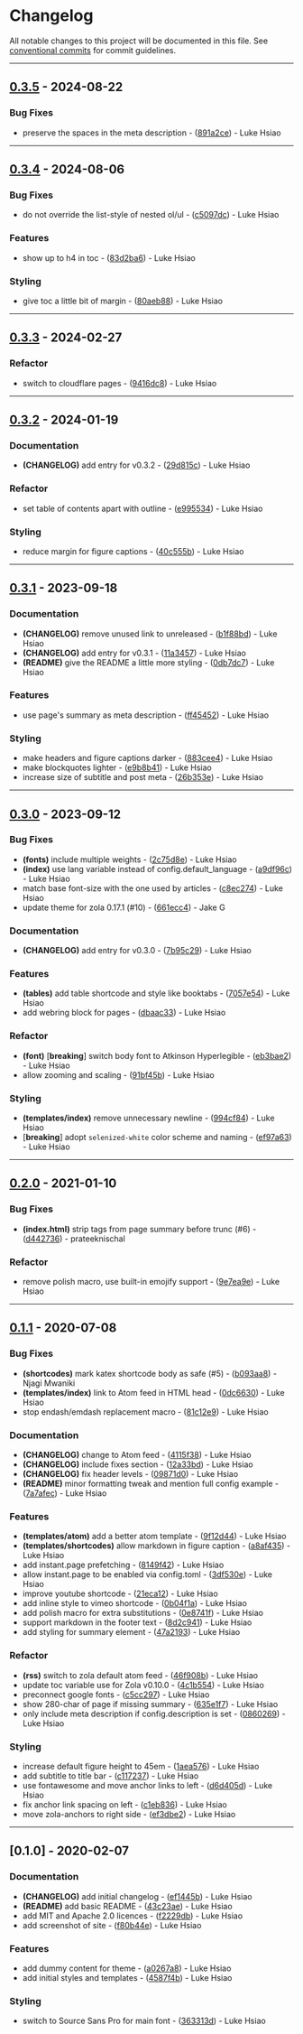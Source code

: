 # Changelog

All notable changes to this project will be documented in this file. See [conventional commits](https://www.conventionalcommits.org/) for commit guidelines.

---
## [0.3.5](https://github.com/lukehsiao/zola-pickles/compare/v0.3.4..v0.3.5) - 2024-08-22

### Bug Fixes

- preserve the spaces in the meta description - ([891a2ce](https://github.com/lukehsiao/zola-pickles/commit/891a2ce6b09c1e774aad225f5613189ef05f96da)) - Luke Hsiao

---
## [0.3.4](https://github.com/lukehsiao/zola-pickles/compare/v0.3.3..v0.3.4) - 2024-08-06

### Bug Fixes

- do not override the list-style of nested ol/ul - ([c5097dc](https://github.com/lukehsiao/zola-pickles/commit/c5097dc08c8672506e5c19181ab241f98260b0b4)) - Luke Hsiao

### Features

- show up to h4 in toc - ([83d2ba6](https://github.com/lukehsiao/zola-pickles/commit/83d2ba6427069ae40c65412d629800912449719a)) - Luke Hsiao

### Styling

- give toc a little bit of margin - ([80aeb88](https://github.com/lukehsiao/zola-pickles/commit/80aeb88300580da2dbca76e98ce5e7bc3b61d14f)) - Luke Hsiao

---
## [0.3.3](https://github.com/lukehsiao/zola-pickles/compare/v0.3.2..v0.3.3) - 2024-02-27

### Refactor

- switch to cloudflare pages - ([9416dc8](https://github.com/lukehsiao/zola-pickles/commit/9416dc8beb8cf9e60f23443281c55fe57ed17ae0)) - Luke Hsiao

---
## [0.3.2](https://github.com/lukehsiao/zola-pickles/compare/v0.3.1..v0.3.2) - 2024-01-19

### Documentation

- **(CHANGELOG)** add entry for v0.3.2 - ([29d815c](https://github.com/lukehsiao/zola-pickles/commit/29d815ceaefbf21e6de2296dc37313bba8a43c68)) - Luke Hsiao

### Refactor

- set table of contents apart with outline - ([e995534](https://github.com/lukehsiao/zola-pickles/commit/e995534b0c8ef526a0aa01f86ef6b40984d3b1a1)) - Luke Hsiao

### Styling

- reduce margin for figure captions - ([40c555b](https://github.com/lukehsiao/zola-pickles/commit/40c555b2dbefcd09e933f05068f81c4c80bdea56)) - Luke Hsiao

---
## [0.3.1](https://github.com/lukehsiao/zola-pickles/compare/v0.3.0..v0.3.1) - 2023-09-18

### Documentation

- **(CHANGELOG)** remove unused link to unreleased - ([b1f88bd](https://github.com/lukehsiao/zola-pickles/commit/b1f88bd29ded8a7229ad5f832f10ad79a1384386)) - Luke Hsiao
- **(CHANGELOG)** add entry for v0.3.1 - ([11a3457](https://github.com/lukehsiao/zola-pickles/commit/11a345739f3623674e2bcd0d76b8d56610d088c5)) - Luke Hsiao
- **(README)** give the README a little more styling - ([0db7dc7](https://github.com/lukehsiao/zola-pickles/commit/0db7dc76a02b682a0d90576386ccf1ef1563e0f6)) - Luke Hsiao

### Features

- use page's summary as meta description - ([ff45452](https://github.com/lukehsiao/zola-pickles/commit/ff45452c9fe211964114977c44b03eb279d1de25)) - Luke Hsiao

### Styling

- make headers and figure captions darker - ([883cee4](https://github.com/lukehsiao/zola-pickles/commit/883cee4fcb5034b773dac4f898f4a6a39b3253d9)) - Luke Hsiao
- make blockquotes lighter - ([e9b8b41](https://github.com/lukehsiao/zola-pickles/commit/e9b8b41a44c695ceae180a85ea46dadf3866794c)) - Luke Hsiao
- increase size of subtitle and post meta - ([26b353e](https://github.com/lukehsiao/zola-pickles/commit/26b353e6d64098503dcfa26fa9e266fd9131f499)) - Luke Hsiao

---
## [0.3.0](https://github.com/lukehsiao/zola-pickles/compare/v0.2.0..v0.3.0) - 2023-09-12

### Bug Fixes

- **(fonts)** include multiple weights - ([2c75d8e](https://github.com/lukehsiao/zola-pickles/commit/2c75d8ee1ed7259749ffaed54f7754a6d2a732fd)) - Luke Hsiao
- **(index)** use lang variable instead of config.default_language - ([a9df96c](https://github.com/lukehsiao/zola-pickles/commit/a9df96c8a1a4f2302624b1f60601f2773c4d0066)) - Luke Hsiao
- match base font-size with the one used by articles - ([c8ec274](https://github.com/lukehsiao/zola-pickles/commit/c8ec2745c955a733e00ed2b9692469d95f2e8d5b)) - Luke Hsiao
- update theme for zola 0.17.1 (#10) - ([661ecc4](https://github.com/lukehsiao/zola-pickles/commit/661ecc434a9dccacaa40c6bd91d4aa09361b177e)) - Jake G

### Documentation

- **(CHANGELOG)** add entry for v0.3.0 - ([7b95c29](https://github.com/lukehsiao/zola-pickles/commit/7b95c297a23f146643c8da65cd144a106a4c8b95)) - Luke Hsiao

### Features

- **(tables)** add table shortcode and style like booktabs - ([7057e54](https://github.com/lukehsiao/zola-pickles/commit/7057e541d68d3d5c76e2e76c440d1e7a1b5c01d0)) - Luke Hsiao
- add webring block for pages - ([dbaac33](https://github.com/lukehsiao/zola-pickles/commit/dbaac3387fc9d352faf802d83b864699cc7f773a)) - Luke Hsiao

### Refactor

- **(font)** [**breaking**] switch body font to Atkinson Hyperlegible - ([eb3bae2](https://github.com/lukehsiao/zola-pickles/commit/eb3bae2efa2ea9e71d6a6230f8a40fbb6f9931f1)) - Luke Hsiao
- allow zooming and scaling - ([91bf45b](https://github.com/lukehsiao/zola-pickles/commit/91bf45b1303f34588d8716b40570c91f278e1243)) - Luke Hsiao

### Styling

- **(templates/index)** remove unnecessary newline - ([994cf84](https://github.com/lukehsiao/zola-pickles/commit/994cf84e5a05093abd894e7eaeaf5f02e3b3535c)) - Luke Hsiao
-  [**breaking**] adopt `selenized-white` color scheme and naming - ([ef97a63](https://github.com/lukehsiao/zola-pickles/commit/ef97a63a572947103ee674ac032c1795b5767573)) - Luke Hsiao

---
## [0.2.0](https://github.com/lukehsiao/zola-pickles/compare/v0.1.1..v0.2.0) - 2021-01-10

### Bug Fixes

- **(index.html)** strip tags from page summary before trunc (#6) - ([d442736](https://github.com/lukehsiao/zola-pickles/commit/d4427362b658bd7b4c0cf984a882aad6f891cc79)) - prateeknischal

### Refactor

- remove polish macro, use built-in emojify support - ([9e7ea9e](https://github.com/lukehsiao/zola-pickles/commit/9e7ea9e9a0e567c28e0fd81082ca81ca2cae24d7)) - Luke Hsiao

---
## [0.1.1](https://github.com/lukehsiao/zola-pickles/compare/v0.1.0..v0.1.1) - 2020-07-08

### Bug Fixes

- **(shortcodes)** mark katex shortcode body as safe (#5) - ([b093aa8](https://github.com/lukehsiao/zola-pickles/commit/b093aa816e117cf2886d195239657ea89585445f)) - Njagi Mwaniki
- **(templates/index)** link to Atom feed in HTML head - ([0dc6630](https://github.com/lukehsiao/zola-pickles/commit/0dc6630724225d1e16b7ac7cd37f6e3a6c83202f)) - Luke Hsiao
- stop endash/emdash replacement macro - ([81c12e9](https://github.com/lukehsiao/zola-pickles/commit/81c12e9583b1e80ec850c7bdc165cd371139216f)) - Luke Hsiao

### Documentation

- **(CHANGELOG)** change to Atom feed - ([4115f38](https://github.com/lukehsiao/zola-pickles/commit/4115f383217493c7226f3625fe738eb9ffec9e03)) - Luke Hsiao
- **(CHANGELOG)** include fixes section - ([12a33bd](https://github.com/lukehsiao/zola-pickles/commit/12a33bd3359e5a3ebb4d72abe30c3451bfc7ec81)) - Luke Hsiao
- **(CHANGELOG)** fix header levels - ([09871d0](https://github.com/lukehsiao/zola-pickles/commit/09871d07d6f4f90d8e47fb5f7b6da24a8d65d702)) - Luke Hsiao
- **(README)** minor formatting tweak and mention full config example - ([7a7afec](https://github.com/lukehsiao/zola-pickles/commit/7a7afecc47c2f88903880d7ed1fb024c537b4903)) - Luke Hsiao

### Features

- **(templates/atom)** add a better atom template - ([9f12d44](https://github.com/lukehsiao/zola-pickles/commit/9f12d44e09729a0b228f465115f1877c179c389e)) - Luke Hsiao
- **(templates/shortcodes)** allow markdown in figure caption - ([a8af435](https://github.com/lukehsiao/zola-pickles/commit/a8af4350f14c247228af982df7111b3625021f79)) - Luke Hsiao
- add instant.page prefetching - ([8149f42](https://github.com/lukehsiao/zola-pickles/commit/8149f4238eb9f37b01666ea1d359ee1a0e87924e)) - Luke Hsiao
- allow instant.page to be enabled via config.toml - ([3df530e](https://github.com/lukehsiao/zola-pickles/commit/3df530e1745f2ed9cf0c97f40ae362347230ce02)) - Luke Hsiao
- improve youtube shortcode - ([21eca12](https://github.com/lukehsiao/zola-pickles/commit/21eca12b608522c6db75360b4bcd513186073a8d)) - Luke Hsiao
- add inline style to vimeo shortcode - ([0b04f1a](https://github.com/lukehsiao/zola-pickles/commit/0b04f1a8a3b42f621d8a2d9da5f3f4469f54eac1)) - Luke Hsiao
- add polish macro for extra substitutions - ([0e8741f](https://github.com/lukehsiao/zola-pickles/commit/0e8741ff8dd219656d7d9ca9809dcb30b0680e1d)) - Luke Hsiao
- support markdown in the footer text - ([8d2c941](https://github.com/lukehsiao/zola-pickles/commit/8d2c94195a4783b6620d1566314c0893e78c7362)) - Luke Hsiao
- add styling for summary element - ([47a2193](https://github.com/lukehsiao/zola-pickles/commit/47a219381b8752338908341b3bdae5d2399bee16)) - Luke Hsiao

### Refactor

- **(rss)** switch to zola default atom feed - ([46f908b](https://github.com/lukehsiao/zola-pickles/commit/46f908be09da0963ee865fce7f31dd675171f05d)) - Luke Hsiao
- update toc variable use for Zola v0.10.0 - ([4c1b554](https://github.com/lukehsiao/zola-pickles/commit/4c1b5549adb40b58aeee1a68a397dbe3f65260a0)) - Luke Hsiao
- preconnect google fonts - ([c5cc297](https://github.com/lukehsiao/zola-pickles/commit/c5cc297c0a66dad3d5241916fcf8c97927acb4fb)) - Luke Hsiao
- show 280-char of page if missing summary - ([635e1f7](https://github.com/lukehsiao/zola-pickles/commit/635e1f788b5d91d66cb17f549e518daaf15ed4b1)) - Luke Hsiao
- only include meta description if config.description is set - ([0860269](https://github.com/lukehsiao/zola-pickles/commit/0860269fd286f4201dca1516e884d57bb8b32a60)) - Luke Hsiao

### Styling

- increase default figure height to 45em - ([1aea576](https://github.com/lukehsiao/zola-pickles/commit/1aea5763655c6c004bda08452650b42f4bca9ed4)) - Luke Hsiao
- add subtitle to title bar - ([c117237](https://github.com/lukehsiao/zola-pickles/commit/c117237351e0d69fe3bbfb36f8c115426f27421d)) - Luke Hsiao
- use fontawesome and move anchor links to left - ([d6d405d](https://github.com/lukehsiao/zola-pickles/commit/d6d405d1e0541ee7fd04a9b24004ec930a6d8946)) - Luke Hsiao
- fix anchor link spacing on left - ([c1eb836](https://github.com/lukehsiao/zola-pickles/commit/c1eb836c1f1f0b66bd333c6808b6ea77238ab759)) - Luke Hsiao
- move zola-anchors to right side - ([ef3dbe2](https://github.com/lukehsiao/zola-pickles/commit/ef3dbe267d6bfb0ae1dc1f67c6e5562929598195)) - Luke Hsiao

---
## [0.1.0] - 2020-02-07

### Documentation

- **(CHANGELOG)** add initial changelog - ([ef1445b](https://github.com/lukehsiao/zola-pickles/commit/ef1445b9f927299cea17b0e94e85d83221c24509)) - Luke Hsiao
- **(README)** add basic README - ([43c23ae](https://github.com/lukehsiao/zola-pickles/commit/43c23ae959e6685fd95cea4515b6d9a892700580)) - Luke Hsiao
- add MIT and Apache 2.0 licences - ([f2229db](https://github.com/lukehsiao/zola-pickles/commit/f2229dbc87519ba82cef8a7018f2cd0f886f0a4e)) - Luke Hsiao
- add screenshot of site - ([f80b44e](https://github.com/lukehsiao/zola-pickles/commit/f80b44ef696a91139e86c17981fb81554d4a1054)) - Luke Hsiao

### Features

- add dummy content for theme - ([a0267a8](https://github.com/lukehsiao/zola-pickles/commit/a0267a8cf2d7adccfea0383c007da143f9c3a32a)) - Luke Hsiao
- add initial styles and templates - ([4587f4b](https://github.com/lukehsiao/zola-pickles/commit/4587f4b56e95ce6c8303992663017f9382350026)) - Luke Hsiao

### Styling

- switch to Source Sans Pro for main font - ([363313d](https://github.com/lukehsiao/zola-pickles/commit/363313d983fa4f00d550bf9339da9d8c12dde996)) - Luke Hsiao
